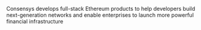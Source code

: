 Consensys develops full-stack Ethereum products to help developers build next-generation networks and enable enterprises to launch more powerful financial infrastructure